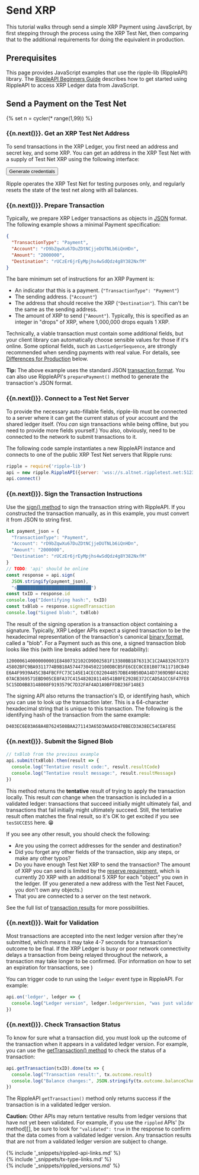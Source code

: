 # Send XRP

This tutorial walks through send a simple XRP Payment using JavaScript, by first stepping through the process using the XRP Test Net, then comparing that to the additional requirements for doing the equivalent in production.

## Prerequisites

This page provides JavaScript examples that use the ripple-lib (RippleAPI) library. The [RippleAPI Beginners Guide](get-started-with-rippleapi-for-javascript.html) describes how to get started using RippleAPI to access XRP Ledger data from JavaScript.

## Send a Payment on the Test Net
{% set n = cycler(* range(1,99)) %}

### {{n.next()}}. Get an XRP Test Net Address

To send transactions in the XRP Ledger, you first need an address and secret key, and some XRP. You can get an address in the XRP Test Net with a supply of Test Net XRP using the following interface:

<script type="application/javascript" src="assets/js/test-net.js"></script>
<div class="test-net-inset">
  <button id="generate-creds-button" class="btn btn-primary">Generate credentials</button>
  <div id='your-credentials'></div>
  <div id='loader' style="display: none;"><img class='throbber' src="assets/img/rippleThrobber.png"> Generating Keys...</div>
  <div id='address'></div>
  <div id='secret'></div>
  <div id='balance'></div>
</div><!--/.test-net-inset-->

Ripple operates the XRP Test Net for testing purposes only, and regularly resets the state of the test net along with all balances.

### {{n.next()}}. Prepare Transaction

Typically, we prepare XRP Ledger transactions as objects in [JSON](https://en.wikipedia.org/wiki/JSON) format. The following example shows a minimal Payment specification:

```json
{
  "TransactionType": "Payment",
  "Account": "rD9bZqwXu67DuZDtNCjjeDUTNLb6iQnHDn",
  "Amount": "2000000",
  "Destination": "rUCzEr6jrEyMpjhs4wSdQdz4g8Y382NxfM"
}
```

The bare minimum set of instructions for an XRP Payment is:

- An indicator that this is a payment. (`"TransactionType": "Payment"`)
- The sending address. (`"Account"`)
- The address that should receive the XRP (`"Destination"`). This can't be the same as the sending address.
- The amount of XRP to send (`"Amount"`). Typically, this is specified as an integer in "drops" of XRP, where 1,000,000 drops equals 1 XRP.

Technically, a viable transaction must contain some additional fields, but your client library can automatically choose sensible values for those if it's online. Some optional fields, such as `LastLedgerSequence`, are strongly recommended when sending payments with real value. For details, see [Differences for Production](#differences-for-production) below.

**Tip:** The above example uses the standard JSON [transaction format](transaction-formats.html). You can also use RippleAPI's `preparePayment()` method to generate the transaction's JSON format.


### {{n.next()}}. Connect to a Test Net Server

To provide the necessary auto-fillable fields, ripple-lib must be connected to a server where it can get the current status of your account and the shared ledger itself. (You _can_ sign transactions while being offline, but you need to provide more fields yourself.) You also, obviously, need to be connected to the network to submit transactions to it.

The following code sample instantiates a new RippleAPI instance and connects to one of the public XRP Test Net servers that Ripple runs:

```js
ripple = require('ripple-lib')
api = new ripple.RippleAPI({server: 'wss://s.altnet.rippletest.net:51233'})
api.connect()
```

### {{n.next()}}. Sign the Transaction Instructions

Use the [sign() method](rippleapi-reference.html#sign) to sign the transaction string with RippleAPI. If you constructed the transaction manually, as in this example, you must convert it from JSON to string first.

```js
let payment_json = {
  "TransactionType": "Payment",
  "Account": "rD9bZqwXu67DuZDtNCjjeDUTNLb6iQnHDn",
  "Amount": "2000000",
  "Destination": "rUCzEr6jrEyMpjhs4wSdQdz4g8Y382NxfM"
}
// TODO: 'api' should be online
const response = api.sign(
  JSON.stringify(payment_json),
  "s████████████████████████████")
const txID = response.id
console.log("Identifying hash:", txID)
const txBlob = response.signedTransaction
console.log("Signed blob:", txBlob)
```

The result of the signing operation is a transaction object containing a signature. Typically, XRP Ledger APIs expect a signed transaction to be the hexadecimal representation of the transaction's canonical [binary format](serialization.html), called a "blob". For a Payment such as this one, a signed transaction blob looks like this (with line breaks added here for readability):

```text
1200006140000000001E8480732102CD9D02581F13380BB1876313C1C2AA83267CD73
45802BFC9BA9311774B9B18A574473045022100DBCB5FE6CEC0CE81B077A11710CB40
E6A4F9939A45C3B4FBCFFC73C145E14CEC022044857DBE49B50DA14D7369D9BF44202
07ACB369571EBD905CE8FA37C4154820281148541B0FE2928E372CCAD5A1CC6F47FE8
5C15DD0B83148008F9193579C7D32FAF4AD1A9BFFDB236F148E3
```

The signing API also returns the transaction's ID, or identifying hash, which you can use to look up the transaction later. This is a 64-character hexadecimal string that is unique to this transaction. The following is the identifying hash of the transaction from the same example:

```text
D403EC6E03A68A4B7624508BAA271143A65D3AAA5D470BECD3A38EC54CEAF85E
```


### {{n.next()}}. Submit the Signed Blob

```js
// txBlob from the previous example
api.submit(txBlob).then(result => {
  console.log("Tentative result code:", result.resultCode)
  console.log("Tentative result message:", result.resultMessage)
})
```

This method returns the **tentative** result of trying to apply the transaction locally. This result _can_ change when the transaction is included in a validated ledger: transactions that succeed initially might ultimately fail, and transactions that fail initially might ultimately succeed. Still, the tentative result often matches the final result, so it's OK to get excited if you see `tesSUCCESS` here. 😁

If you see any other result, you should check the following:

- Are you using the correct addresses for the sender and destination?
- Did you forget any other fields of the transaction, skip any steps, or make any other typos?
- Do you have enough Test Net XRP to send the transaction? The amount of XRP you can send is limited by the [reserve requirement](reserves.html), which is currently 20 XRP with an additional 5 XRP for each "object" you own in the ledger. (If you generated a new address with the Test Net Faucet, you don't own any objects.)
- That you are connected to a server on the test network.

See the full list of [transaction results](transaction-results.html) for more possibilities.


### {{n.next()}}. Wait for Validation

Most transactions are accepted into the next ledger version after they're submitted, which means it may take 4-7 seconds for a transaction's outcome to be final. If the XRP Ledger is busy or poor network connectivity delays a transaction from being relayed throughout the network, a transaction may take longer to be confirmed. (For information on how to set an expiration for transactions, see )

You can trigger code to run using the `ledger` event type in RippleAPI. For example:

```js
api.on('ledger', ledger => {
  console.log("Ledger version", ledger.ledgerVersion, "was just validated.")
})
```


### {{n.next()}}. Check Transaction Status

To know for sure what a transaction did, you must look up the outcome of the transaction when it appears in a validated ledger version. For example, you can use the [getTransaction() method](rippleapi-reference.html#gettransaction) to check the status of a transaction:

```js
api.getTransaction(txID).done(tx => {
  console.log("Transaction result:", tx.outcome.result)
  console.log("Balance changes:", JSON.stringify(tx.outcome.balanceChanges))
})
```

The RippleAPI `getTransaction()` method only returns success if the transaction is in a validated ledger version.

**Caution:** Other APIs may return tentative results from ledger versions that have not yet been validated. For example, if you use the `rippled` APIs' [tx method][], be sure to look for `"validated": true` in the response to confirm that the data comes from a validated ledger version. Any transaction results that are not from a validated ledger version are subject to change.





<!--{# common link defs #}-->
{% include '_snippets/rippled-api-links.md' %}			
{% include '_snippets/tx-type-links.md' %}			
{% include '_snippets/rippled_versions.md' %}
